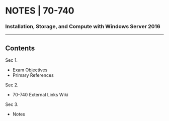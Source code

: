 # NOTES | 70-740
### Installation, Storage, and Compute with Windows Server 2016
__________________________________________________________________________________________________________________________________________

## Contents
Sec 1.
* Exam Objectives
* Primary References

Sec 2. 
* 70-740 External Links Wiki

Sec 3. 
* Notes
